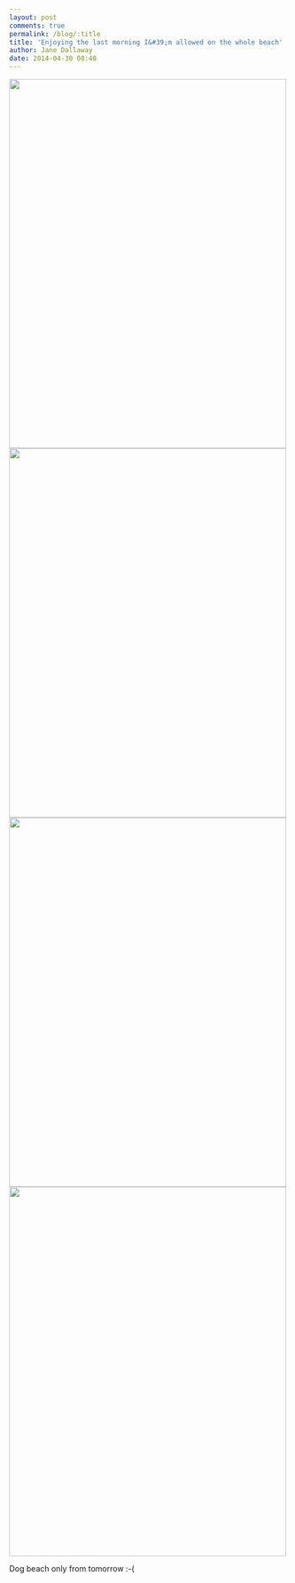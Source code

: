 ```yaml
---
layout: post
comments: true
permalink: /blog/:title
title: 'Enjoying the last morning I&#39;m allowed on the whole beach'
author: Jane Dallaway
date: 2014-04-30 08:48
---
```


<div><a href="http://static.skitters.dallaway.com/tp_IMG_20140430_073031.jpg"><img src="http://static.skitters.dallaway.com/tp_thumb_IMG_20140430_073031.jpg" width="500" height="667"/></a></div><div><a href="http://static.skitters.dallaway.com/tp_IMG_20140430_073015.jpg"><img src="http://static.skitters.dallaway.com/tp_thumb_IMG_20140430_073015.jpg" width="500" height="667"/></a></div><div><a href="http://static.skitters.dallaway.com/tp_IMG_20140430_073006.jpg"><img src="http://static.skitters.dallaway.com/tp_thumb_IMG_20140430_073006.jpg" width="500" height="667"/></a></div><div><a href="http://static.skitters.dallaway.com/tp_IMG_20140430_072857.jpg"><img src="http://static.skitters.dallaway.com/tp_thumb_IMG_20140430_072857.jpg" width="500" height="667"/></a></div>

Dog beach only from tomorrow :-(
     
      
